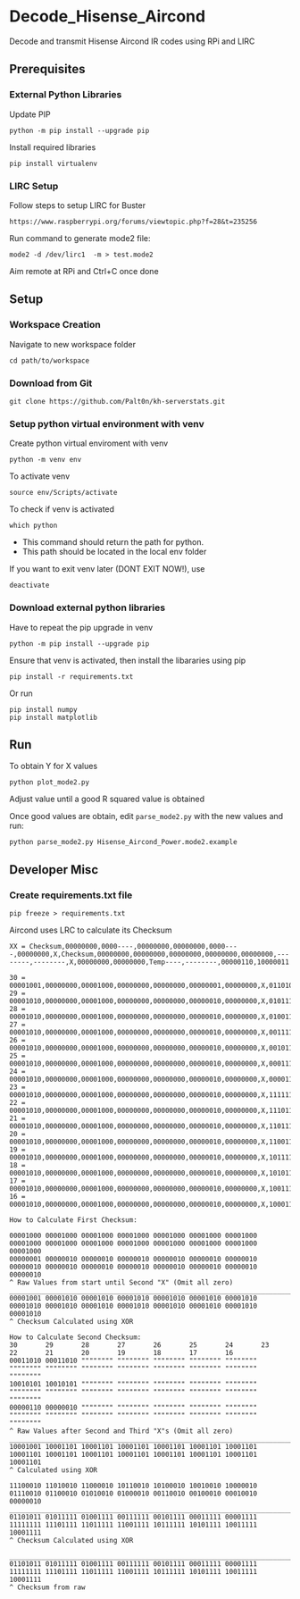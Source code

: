 # Decode_Hisense_Aircond
Decode and transmit Hisense Aircond IR codes using RPi and LIRC

## Prerequisites
### External Python Libraries
Update PIP
```
python -m pip install --upgrade pip
```
Install required libraries
```
pip install virtualenv
```
### LIRC Setup
Follow steps to setup LIRC for Buster
```
https://www.raspberrypi.org/forums/viewtopic.php?f=28&t=235256
```
Run command to generate mode2 file:
```
mode2 -d /dev/lirc1  -m > test.mode2
```
Aim remote at RPi and Ctrl+C once done



## Setup
### Workspace Creation 
Navigate to new workspace folder
```
cd path/to/workspace
```

### Download from Git
```
git clone https://github.com/Palt0n/kh-serverstats.git
```

### Setup python virtual environment with venv
Create python virtual enviroment with venv
```
python -m venv env
```
To activate venv
```
source env/Scripts/activate
```
To check if venv is activated

```
which python
```
- This command should return the path for python.
- This path should be located in the local env folder

If you want to exit venv later (DONT EXIT NOW!), use
```
deactivate
```
### Download external python libraries
Have to repeat the pip upgrade in venv
```
python -m pip install --upgrade pip
```

Ensure that venv is activated, then install the libararies using pip
```
pip install -r requirements.txt
```
Or run 
```
pip install numpy
pip install matplotlib
```

## Run
To obtain Y for X values
```
python plot_mode2.py
```
Adjust value until a good R squared value is obtained

Once good values are obtain, edit `parse_mode2.py` with the new values and run:
```
python parse_mode2.py Hisense_Aircond_Power.mode2.example
```

## Developer Misc
### Create requirements.txt file
```
pip freeze > requirements.txt
```

Aircond uses LRC to calculate its Checksum
```
XX = Checksum,00000000,0000----,00000000,00000000,0000----,00000000,X,Checksum,00000000,00000000,00000000,00000000,00000000,--------,--------,X,00000000,00000000,Temp----,--------,00000110,10000011

30 = 00001001,00000000,00001000,00000000,00000000,00000001,00000000,X,01101011,00000000,00000000,00000000,00000000,00000000,00011010,10010101,X,00000000,00000000,11100010,00000110,00000110,10000011
29 = 00001010,00000000,00001000,00000000,00000000,00000010,00000000,X,01011111,00000000,00000000,00000000,00000000,00000000,00011010,10010101,X,00000000,00000000,11010010,00000010,00000110,10000011
28 = 00001010,00000000,00001000,00000000,00000000,00000010,00000000,X,01001111,00000000,00000000,00000000,00000000,00000000,00011010,10010101,X,00000000,00000000,11000010,00000010,00000110,10000011
27 = 00001010,00000000,00001000,00000000,00000000,00000010,00000000,X,00111111,00000000,00000000,00000000,00000000,00000000,00011010,10010101,X,00000000,00000000,10110010,00000010,00000110,10000011
26 = 00001010,00000000,00001000,00000000,00000000,00000010,00000000,X,00101111,00000000,00000000,00000000,00000000,00000000,00011010,10010101,X,00000000,00000000,10100010,00000010,00000110,10000011
25 = 00001010,00000000,00001000,00000000,00000000,00000010,00000000,X,00011111,00000000,00000000,00000000,00000000,00000000,00011010,10010101,X,00000000,00000000,10010010,00000010,00000110,10000011
24 = 00001010,00000000,00001000,00000000,00000000,00000010,00000000,X,00001111,00000000,00000000,00000000,00000000,00000000,00011010,10010101,X,00000000,00000000,10000010,00000010,00000110,10000011
23 = 00001010,00000000,00001000,00000000,00000000,00000010,00000000,X,11111111,00000000,00000000,00000000,00000000,00000000,00011010,10010101,X,00000000,00000000,01110010,00000010,00000110,10000011
22 = 00001010,00000000,00001000,00000000,00000000,00000010,00000000,X,11101111,00000000,00000000,00000000,00000000,00000000,00011010,10010101,X,00000000,00000000,01100010,00000010,00000110,10000011
21 = 00001010,00000000,00001000,00000000,00000000,00000010,00000000,X,11011111,00000000,00000000,00000000,00000000,00000000,00011010,10010101,X,00000000,00000000,01010010,00000010,00000110,10000011
20 = 00001010,00000000,00001000,00000000,00000000,00000010,00000000,X,11001111,00000000,00000000,00000000,00000000,00000000,00011010,10010101,X,00000000,00000000,01000010,00000010,00000110,10000011
19 = 00001010,00000000,00001000,00000000,00000000,00000010,00000000,X,10111111,00000000,00000000,00000000,00000000,00000000,00011010,10010101,X,00000000,00000000,00110010,00000010,00000110,10000011
18 = 00001010,00000000,00001000,00000000,00000000,00000010,00000000,X,10101111,00000000,00000000,00000000,00000000,00000000,00011010,10010101,X,00000000,00000000,00100010,00000010,00000110,10000011
17 = 00001010,00000000,00001000,00000000,00000000,00000010,00000000,X,10011111,00000000,00000000,00000000,00000000,00000000,00011010,10010101,X,00000000,00000000,00010010,00000010,00000110,10000011
16 = 00001010,00000000,00001000,00000000,00000000,00000010,00000000,X,10001111,00000000,00000000,00000000,00000000,00000000,00011010,10010101,X,00000000,00000000,00000010,00000010,00000110,10000011

How to Calculate First Checksum:

00001000 00001000 00001000 00001000 00001000 00001000 00001000 00001000 00001000 00001000 00001000 00001000 00001000 00001000 00001000
00000001 00000010 00000010 00000010 00000010 00000010 00000010 00000010 00000010 00000010 00000010 00000010 00000010 00000010 00000010 
^ Raw Values from start until Second "X" (Omit all zero)
________________________________________________________________________________________________________________________________________________
00001001 00001010 00001010 00001010 00001010 00001010 00001010 00001010 00001010 00001010 00001010 00001010 00001010 00001010 00001010 
^ Checksum Calculated using XOR

How to Calculate Second Checksum:
30       29       28       27       26       25       24       23       22       21       20       19       18       17       16      
00011010 00011010 """""""" """""""" """""""" """""""" """""""" """""""" """""""" """""""" """""""" """""""" """""""" """""""" """"""""
10010101 10010101 """""""" """""""" """""""" """""""" """""""" """""""" """""""" """""""" """""""" """""""" """""""" """""""" """"""""
00000110 00000010 """""""" """""""" """""""" """""""" """""""" """""""" """""""" """""""" """""""" """""""" """""""" """""""" """"""""
^ Raw Values after Second and Third "X"s (Omit all zero)
________________________________________________________________________________________________________________________________________________
10001001 10001101 10001101 10001101 10001101 10001101 10001101 10001101 10001101 10001101 10001101 10001101 10001101 10001101 10001101
^ Calculated using XOR

11100010 11010010 11000010 10110010 10100010 10010010 10000010 01110010 01100010 01010010 01000010 00110010 00100010 00010010 00000010 
________________________________________________________________________________________________________________________________________________
01101011 01011111 01001111 00111111 00101111 00011111 00001111 11111111 11101111 11011111 11001111 10111111 10101111 10011111 10001111
^ Checksum Calculated using XOR

________________________________________________________________________________________________________________________________________________
01101011 01011111 01001111 00111111 00101111 00011111 00001111 11111111 11101111 11011111 11001111 10111111 10101111 10011111 10001111 
^ Checksum from raw



```